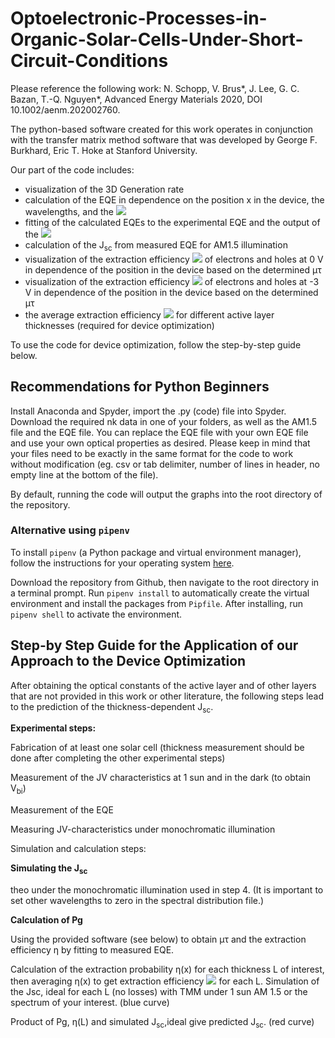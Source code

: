# Optoelectronic-Processes-in-Organic-Solar-Cells-Under-Short-Circuit-Conditions

Please reference the following work:
N. Schopp, V. Brus*, J. Lee, G. C. Bazan, T.-Q. Nguyen*, Advanced Energy Materials 2020, DOI 10.1002/aenm.202002760.


The python-based software created for this work operates in conjunction with the transfer matrix method software that was developed by George F. Burkhard, Eric T. Hoke at Stanford University.

Our part of the code includes:
- visualization of the 3D Generation rate
- calculation of the EQE in dependence on the position x in the device, the wavelengths, and the <img src="https://latex.codecogs.com/svg.latex?\mu\tau"> 
- fitting of the calculated EQEs to the experimental EQE and the output of the <img src="https://latex.codecogs.com/svg.latex?\mu\tau"> 
- calculation of the J<sub>sc</sub> from measured EQE for AM1.5 illumination
- visualization of the extraction efficiency <img src="https://latex.codecogs.com/svg.latex?\eta(x)">  of electrons and holes at 0 V in dependence of the position in the device based on the determined μτ
- visualization of the extraction efficiency <img src="https://latex.codecogs.com/svg.latex?\eta(x)"> of electrons and holes at -3 V in dependence of the position in the device based on the determined μτ
- the average extraction efficiency <img src="https://latex.codecogs.com/svg.latex?\bar{\eta}"> for different active layer thicknesses (required for device optimization)

To use the code for device optimization, follow the step-by-step guide below.

## Recommendations for Python Beginners

Install Anaconda and Spyder, import the .py (code) file into Spyder.
Download the required nk data in one of your folders, as well as the AM1.5 file and the EQE file. 
You can replace the EQE file with your own EQE file and use your own optical properties as desired. 
Please keep in mind that your files need to be exactly in the same format for the code to work without modification (eg. csv or tab delimiter, number of lines in header, no empty line at the bottom of the file).

By default, running the code will output the graphs into the root directory of the repository.

### Alternative using `pipenv`

To install `pipenv` (a Python package and virtual environment manager), follow the instructions for your operating system [here](https://pipenv.pypa.io/en/latest/install/).

Download the repository from Github, then navigate to the root directory in a terminal prompt. Run `pipenv install` to automatically create the virtual environment and install the packages from `Pipfile`. After installing, run `pipenv shell` to activate the environment.


## Step-by Step Guide for the Application of our Approach to the Device Optimization

After obtaining the optical constants of the active layer and of other layers that are not provided in this work or other literature, the following steps lead to the prediction of the thickness-dependent J<sub>sc</sub>.

**Experimental steps:**

Fabrication of at least one solar cell (thickness measurement should be done after completing the other experimental steps) 

Measurement of the JV characteristics at 1 sun and in the dark (to obtain V<sub>bi</sub>) 

Measurement of the EQE

Measuring JV-characteristics under monochromatic illumination

Simulation and calculation steps:

**Simulating the J<sub>sc</sub>**

theo under the monochromatic illumination used in step 4. (It is important to set other wavelengths to zero in the spectral distribution file.)

**Calculation of Pg**

Using the provided software (see below) to obtain μτ and the extraction efficiency η by fitting to measured EQE.

Calculation of the extraction probability η(x) for each thickness L of interest, then averaging η(x) to get extraction efficiency <img src="https://latex.codecogs.com/svg.latex?\bar{\eta}"> for each L.
Simulation of the Jsc, ideal for each L (no losses) with TMM under 1 sun AM 1.5 or the spectrum of your interest. (blue curve)

Product of Pg, η(L) and simulated J<sub>sc</sub>,ideal give predicted J<sub>sc</sub>. (red curve)
